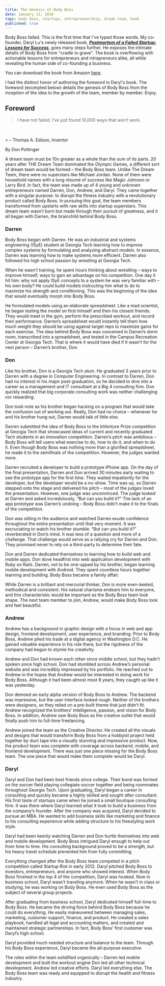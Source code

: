 ```yaml
---
title: The Genesis of Body Boss
date: January 11, 2016
tags: body boss, startups, entrepreneurship, dream team, book
published: true
---
```


Body Boss failed. This is the first time that I've typed those words. My co-founder, Daryl Lu's newly released book, [***Postmortem of a Failed Startup: Lessons for Success***](http://www.amazon.com/dp/B01A2NGDZ0), goes many steps further. He exposes the intimate details of Body Boss from "cradle to grave". The book is overflowing with actionable lessons for entrepreneurs and intrapreneurs alike, all while revealing the human side of co-founding a business.

You can download the book from Amazon [here](http://www.amazon.com/dp/B01A2NGDZ0).

I had the distinct honor of authoring the foreword in Daryl's book. The foreword (excerpted below) details the genesis of Body Boss from the inception of the idea to the growth of the team, member by member. Enjoy.

## Foreword

> I have not failed. I’ve just found 10,000 ways that won’t work.
<br>
<br>
> – Thomas A. Edison, Inventor

By Don Pottinger

A dream team must be 10x greater as a whole than the sum of its parts. 20 years after THE Dream Team dominated the Olympic Games, a different sort of dream team would be formed – the Body Boss team. Unlike The Dream Team, there were no superstars like Michael Jordan. None of them were household names with a long résumé of success like Magic Johnson or Larry Bird. In fact, the team was made up of 4 young and unknown entrepreneurs named Darren, Don, Andrew, and Daryl. They came together with a singular purpose: to disrupt the fitness industry with a revolutionary product called Body Boss. In pursuing this goal, the team members transformed from upstarts with raw skills into startup superstars. This dream team wasn’t born but made through their pursuit of greatness, and it all began with Darren, the brainchild behind Body Boss.

### Darren

Body Boss began with Darren. He was an industrial and systems engineering (ISyE) student at Georgia Tech learning how to improve complex systems by formulating and analyzing abstract models. In essence, Darren was learning how to make systems more efficient. Darren also followed his high school passion by wrestling at Georgia Tech.

When he wasn’t training, he spent hours thinking about wrestling – ways to improve himself, ways to gain an advantage on his competition. One day it hit him: why not apply ISyE concepts to a system he was very familiar with – his own body? He could build models instructing him what to do to maximize his strength and conditioning. This was the beginning of the idea that would eventually morph into Body Boss.

He formulated models using an elaborate spreadsheet. Like a mad scientist, he began testing the model on first himself and then his closest friends. They would meet in the gym, perform the prescribed workout, and record their performance. Darren’s spreadsheet would instantly tell them how much weight they should be using against target reps to maximize gains for each exercise. The idea behind Body Boss was conceived in Darren’s dorm room, transcribed into a spreadsheet, and tested in the Campus Recreation Center at Georgia Tech. That is where it would have died if it wasn’t for the next person – Darren’s brother, Don.

### Don

Like his brother, Don is a Georgia Tech alum. He graduated 3 years prior to Darren with a degree in Computer Engineering. In contrast to Darren, Don had no interest in his major post-graduation, so he decided to dive into a career as a management and IT consultant at a Big 4 consulting firm. Don quickly realized that big corporate consulting work was neither challenging nor rewarding.

Don took note as his brother began hacking on a program that would take the confusion out of working out. Really, Don had no choice – whenever he and his brother hung out, Darren would talk of little else.

Darren submitted the idea of Body Boss to the InVenture Prize competition at Georgia Tech that showcased ideas of current and recently graduated Tech students in an innovation competition. Darren’s pitch was ambitious – Body Boss will tell users what exercise to do, how to do it, and when to do it. Even though Body Boss was nothing more than a glorified spreadsheet, he made it to the semifinals of the competition. However, the judges wanted more.

Darren recruited a developer to build a prototype iPhone app. On the day of the final presentation, Darren and Don arrived 30 minutes early waiting to see the prototype app for the first time. They waited impatiently for the developer, but the developer would be a no-show. Time was up, so Darren stepped onto the stage and delivered his pitch – most of the judges loved the presentation. However, one judge was unconvinced. The judge looked at Darren and asked incredulously, “But can you build it?” The lack of an app prototype was Darren’s undoing – Body Boss didn’t make it to the finals of the competition.

Don was sitting in the audience and watched Darren exude confidence throughout the entire presentation until that very moment. It was excruciating to watch his brother stumble. “But can you build it?” reverberated in Don’s mind. It was less of a question and more of a challenge. That challenge would serve as a rallying cry for Darren and Don. They promised never to rely on a third-party to determine their fate.

Don and Darren dedicated themselves to learning how to build web and mobile apps. Don dove headfirst into web application development with Ruby on Rails. Darren, not to be one-upped by his brother, began learning mobile development with Android. They spent countless hours together learning and building. Body Boss became a family affair.

While Darren is a brilliant and mercurial thinker, Don is more even-keeled, methodical and consistent. His natural charisma endears him to everyone, and this characteristic would be important as the Body Boss team took shape. The next team member to join, Andrew, would make Body Boss look and feel beautiful.

### Andrew

Andrew has a background in graphic design with a focus in web and app design, frontend development, user experience, and branding. Prior to Body Boss, Andrew plied his trade at a digital agency in Washington D.C. He gained valuable experience in his role there, but the rigidness of the company had begun to stymie his creativity.

Andrew and Don had known each other since middle school, but they hadn’t spoken since high school. Don had stumbled across Andrew’s personal website and was incredibly impressed by his portfolio. He reached out to Andrew in the hopes that Andrew would be interested in doing work for Body Boss. Although it had been almost most 8 years, they caught up like it was yesterday.

Don demoed an early alpha version of Body Boss to Andrew. The backend was impressive, but the user interface looked rough. Neither of the brothers were designers, so they relied on a pre-built theme that just didn’t fit. Andrew recognized the brothers’ intelligence, passion, and vision for Body Boss. In addition, Andrew saw Body Boss as the creative outlet that would finally push him to full-time freelancing.

Andrew joined the team as the Creative Director. He created all the visuals and designs that would transform Body Boss from a hobbyist project held together by duct tape into a visually stunning and impressive product. Now, the product team was complete with coverage across backend, mobile, and frontend development. There was just one piece missing for the Body Boss team. The one piece that would make them complete would be Daryl.

### Daryl

Daryl and Don had been best friends since college. Their bond was formed on the soccer field playing collegiate soccer together and being roommates throughout Georgia Tech. Upon graduating, Daryl began a career in consulting and quickly became a highly skilled and sought after consultant. His first taste of startups came when he joined a small boutique consulting firm. It was there where Daryl learned what it took to build a business from the company’s founder. After the company was acquired, Daryl decided to pursue an MBA. He wanted to add business skills like marketing and finance to his consulting experience while adding structure to his freestyling work style.

Daryl had been keenly watching Darren and Don hurtle themselves into web and mobile development. Body Boss intrigued Daryl enough to help out from time to time. His consulting background proved to be a strength, but his heavy travel schedule prevented him from fully committing.

Everything changed after the Body Boss team competed in a pitch competition called Startup Riot in early 2012. Daryl pitched Body Boss to investors, entrepreneurs, and anyone who showed interest. When Body Boss finished in the top 4 of the competition, Daryl was hooked. Now in business school, Daryl wasn’t traveling anymore. When he wasn’t in class or studying, he was working on Body Boss. He even used Body Boss as the subject of several group projects.

After graduating from business school, Daryl dedicated himself full-time to Body Boss. He became the driving force behind Body Boss because he could do everything. He easily maneuvered between managing sales, marketing, customer support, finance, and product. He created a sales playbook, handled all legal and accounting matters, and created and maintained strategic partnerships. In fact, Body Boss’ first customer was Daryl’s high school.

Daryl provided much needed structure and balance to the team. Through his Body Boss experience, Daryl became the all-purpose executive.

The roles within the team solidified organically – Darren led mobile development and built the workout engine Don led all other technical development. Andrew led creative efforts. Daryl led everything else. The Body Boss team was ready and equipped to disrupt the health and fitness industry.
